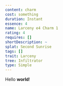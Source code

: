```yaml
---
content: charm
cost: something
duration: Instant
essence: 4
name: Larceny e4 Charm 1
rating: 4
requires: []
shortDescription: ~
splat: Second Sunrise
tags: []
trait: Larceny
tree: Infiltrator
type: Simple
---
```


Hello **world**!
